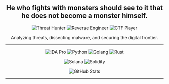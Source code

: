 <h2 align="center">He who fights with monsters should see to it that he does not become a monster himself. </h2>

<p align="center">
  <img src="https://img.shields.io/badge/-Threat%20Hunter-1a1a1a?style=flat-square&logo=shield" alt="Threat Hunter">
  <img src="https://img.shields.io/badge/-Reverse%20Engineer-1a1a1a?style=flat-square&logo=code" alt="Reverse Engineer">
  <img src="https://img.shields.io/badge/-CTF%20Player-1a1a1a?style=flat-square&logo=flag" alt="CTF Player">
</p>

<p align="center">
  Analyzing threats, dissecting malware, and securing the digital frontier. 
</p>

---

<p align="center">
  <img src="https://img.shields.io/badge/-IDA%20Pro-1a1a1a?style=flat-square" alt="IDA Pro">
  <img src="https://img.shields.io/badge/-Python-1a1a1a?style=flat-square&logo=python" alt="Python">
   <img src="https://img.shields.io/badge/-Golang-1a1a1a?style=flat-square&logo=Go" alt="Golang">
     <img src="https://img.shields.io/badge/-Rust-1a1a1a?style=flat-square&logo=Rust" alt="Rust">
  <p align="center">
  <img src="https://img.shields.io/badge/-Solana-1a1a1a?style=flat-square&logo=Solana" alt="Solana">
  <img src="https://img.shields.io/badge/-Solidity-1a1a1a?style=flat-square&logo=Solidity" alt="Solidity">
  </p>
</p>





<p align="center">
  <img src="https://github-readme-stats.vercel.app/api?username=0xVyper&show_icons=true&theme=tokyonight&hide_border=true" alt="GitHub Stats">
</p>

---
